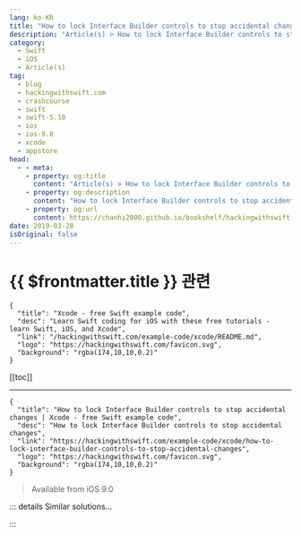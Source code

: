 ```yaml
---
lang: ko-KR
title: "How to lock Interface Builder controls to stop accidental changes"
description: "Article(s) > How to lock Interface Builder controls to stop accidental changes"
category:
  - Swift
  - iOS
  - Article(s)
tag: 
  - blog
  - hackingwithswift.com
  - crashcourse
  - swift
  - swift-5.10
  - ios
  - ios-9.0
  - xcode
  - appstore
head:
  - - meta:
    - property: og:title
      content: "Article(s) > How to lock Interface Builder controls to stop accidental changes"
    - property: og:description
      content: "How to lock Interface Builder controls to stop accidental changes"
    - property: og:url
      content: https://chanhi2000.github.io/bookshelf/hackingwithswift.com/example-code/xcode/how-to-lock-interface-builder-controls-to-stop-accidental-changes.html
date: 2019-03-28
isOriginal: false
---
```


# {{ $frontmatter.title }} 관련

```component VPCard
{
  "title": "Xcode - free Swift example code",
  "desc": "Learn Swift coding for iOS with these free tutorials - learn Swift, iOS, and Xcode",
  "link": "/hackingwithswift.com/example-code/xcode/README.md",
  "logo": "https://hackingwithswift.com/favicon.svg",
  "background": "rgba(174,10,10,0.2)"
}
```

[[toc]]

---

```component VPCard
{
  "title": "How to lock Interface Builder controls to stop accidental changes | Xcode - free Swift example code",
  "desc": "How to lock Interface Builder controls to stop accidental changes",
  "link": "https://hackingwithswift.com/example-code/xcode/how-to-lock-interface-builder-controls-to-stop-accidental-changes",
  "logo": "https://hackingwithswift.com/favicon.svg",
  "background": "rgba(174,10,10,0.2)"
}
```

> Available from iOS 9.0

<!-- TODO: 작성 -->

<!-- 
Interface Builder is the standard tool for making iOS interfaces using drag and drop, but it does make it remarkably easy to make a mistake - moving a view by accident, adjusting a property with a typo, or perhaps embedding one view inside another by dragging.

Fortunately, there’s a quick and easy fix: you can select any control then lock it so that no more changes can happen. To try it out, select something (e.g. a button), then go to the Class inspector and look for the Lock property. It’s set to “Inherited - (Nothing)” by default, but you can change it to “All Properties” to ensure that it can’t be moved or have any of its settings adjusted.

-->

::: details Similar solutions…

<!--
/quick-start/swiftui/swiftui-vs-interface-builder-and-storyboards">SwiftUI vs Interface Builder and storyboards 
/example-code/uikit/how-to-use-ibinspectable-to-adjust-values-in-interface-builder">How to use IBInspectable to adjust values in Interface Builder 
/example-code/uikit/how-to-draw-custom-views-in-interface-builder-using-ibdesignable">How to draw custom views in Interface Builder using IBDesignable 
/example-code/xcode/how-to-used-a-named-uicolor-in-code-and-interface-builder">How to used a named UIColor in code and Interface Builder 
/example-code/uikit/how-to-lock-a-view-controllers-orientation-using-supportedinterfaceorientations">How to lock a view controller’s orientation using supportedInterfaceOrientations</a>
-->

:::


